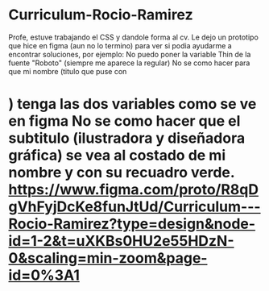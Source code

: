 # Curriculum-Rocio-Ramirez
Profe, estuve trabajando el CSS y dandole forma al cv. Le dejo un prototipo que hice en figma (aun no lo termino) para ver si podia ayudarme a encontrar soluciones, por ejemplo:
No puedo poner la variable Thin de la fuente "Roboto" (siempre me aparece la regular)
No se como hacer para que mi nombre (titulo que puse con <h1>) tenga las dos variables como se ve en figma
No se como hacer que el subtitulo (ilustradora y diseñadora gráfica) se vea al costado de mi nombre y con su recuadro verde.
https://www.figma.com/proto/R8qDgVhFyjDcKe8funJtUd/Curriculum---Rocio-Ramirez?type=design&node-id=1-2&t=uXKBs0HU2e55HDzN-0&scaling=min-zoom&page-id=0%3A1
